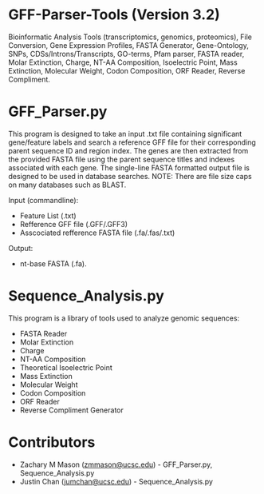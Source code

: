 # GFF-Parser-Tools (Version 3.2)
Bioinformatic Analysis Tools (transcriptomics, genomics, proteomics), File Conversion, Gene Expression Profiles, FASTA Generator, Gene-Ontology, SNPs, CDSs/Introns/Transcripts, GO-terms, Pfam parser, FASTA reader, Molar Extinction, Charge, NT-AA Composition, Isoelectric Point,  Mass Extinction, Molecular Weight, Codon Composition,  ORF Reader,  Reverse Compliment.

# GFF_Parser.py
This program is designed to take an input .txt file containing significant gene/feature labels and search a reference GFF file for their corresponding parent sequence ID and region index. The genes are then extracted from the provided FASTA file using the parent sequence titles and indexes associated with each gene. The single-line FASTA formatted output file is designed to be used in database searches. NOTE: There are file size caps on many databases such as BLAST. 

Input (commandline): 
- Feature List (.txt)
- Refference GFF file (.GFF/.GFF3)
- Asscociated refference FASTA file (.fa/.fas/.txt)

Output: 
- nt-base FASTA (.fa).

# Sequence_Analysis.py
This program is a library of tools used to analyze genomic sequences:
  - FASTA Reader
  - Molar Extinction
  - Charge
  - NT-AA Composition 
  - Theoretical Isoelectric Point  
  - Mass Extinction 
  - Molecular Weight
  - Codon Composition
  - ORF Reader
  - Reverse Compliment Generator

# Contributors
- Zachary M Mason (zmmason@ucsc.edu) - GFF_Parser.py, Sequence_Analysis.py
- Justin Chan (jumchan@ucsc.edu) - Sequence_Analysis.py
